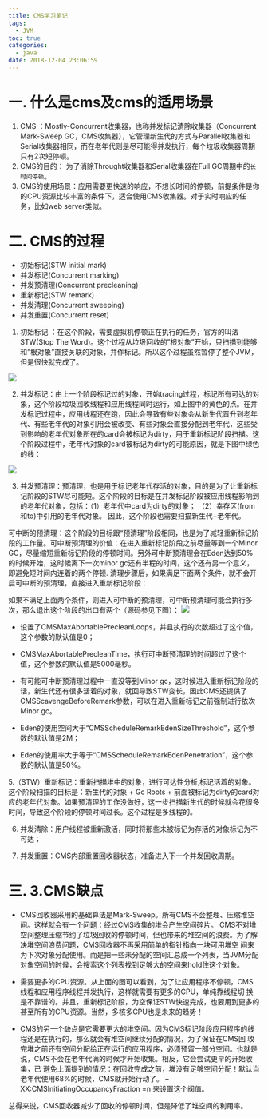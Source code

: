 ```yaml
---
title: CMS学习笔记
tags:
  - JVM
toc: true
categories:
  - java
date: 2018-12-04 23:06:59
---
```


# 一. 什么是cms及cms的适用场景
1. CMS ：Mostly-Concurrent收集器，也称并发标记清除收集器（Concurrent Mark-Sweep GC，CMS收集器），它管理新生代的方式与Parallel收集器和Serial收集器相同，而在老年代则是尽可能得并发执行，每个垃圾收集器周期只有2次短停顿。
2. CMS的目的： 为了消除Throught收集器和Serial收集器在Full GC周期中的`长时间停顿`。
3. CMS的使用场景：应用需要更快速的响应，不想长时间的停顿，前提条件是你的CPU资源比较丰富的条件下，适合使用CMS收集器。对于实时响应的任务，比如web server类似。
<!-- more -->
# 二. CMS的过程
- 初始标记(STW initial mark) 
- 并发标记(Concurrent marking) 
- 并发预清理(Concurrent precleaning) 
- 重新标记(STW remark) 
- 并发清理(Concurrent sweeping) 
- 并发重置(Concurrent reset)  

1. 初始标记 ：在这个阶段，需要虚拟机停顿正在执行的任务，官方的叫法STW(Stop The Word)。这个过程从垃圾回收的”根对象”开始，只扫描到能够和”根对象”直接关联的对象，并作标记。所以这个过程虽然暂停了整个JVM，但是很快就完成了。 
<img src="/image/cms/stw.png" />

2. 并发标记：由上一个阶段标记过的对象，开始tracing过程，标记所有可达的对象，这个阶段垃圾回收线程和应用线程同时运行，如上图中的黄色的点。在并发标记过程中，应用线程还在跑，因此会导致有些对象会从新生代晋升到老年代、有些老年代的对象引用会被改变、有些对象会直接分配到老年代，这些受到影响的老年代对象所在的card会被标记为dirty，用于重新标记阶段扫描。这个阶段过程中，老年代对象的card被标记为dirty的可能原因，就是下图中绿色的线：
<img src="/image/cms/Concurrent-marking.png" />

3. 并发预清理：预清理，也是用于标记老年代存活的对象，目的是为了让重新标记阶段的STW尽可能短。这个阶段的目标是在并发标记阶段被应用线程影响到的老年代对象，包括：（1）老年代中card为dirty的对象；
（2）幸存区(from和to)中引用的老年代对象。
因此，这个阶段也需要扫描新生代+老年代。

可中断的预清理：这个阶段的目标跟“预清理”阶段相同，也是为了减轻重新标记阶段的工作量。可中断预清理的价值：在进入重新标记阶段之前尽量等到一个Minor GC，尽量缩短重新标记阶段的停顿时间。另外可中断预清理会在Eden达到50%的时候开始，这时候离下一次minor gc还有半程的时间，这个还有另一个意义，即避免短时间内连着的两个停顿.
清理步骤后，如果满足下面两个条件，就不会开启可中断的预清理，直接进入重新标记阶段：

如果不满足上面两个条件，则进入可中断的预清理，可中断预清理可能会执行多次，那么退出这个阶段的出口有两个（源码参见下图）：
<img src="/image/cms/cms-code.webp" />
- 设置了CMSMaxAbortablePrecleanLoops，并且执行的次数超过了这个值，这个参数的默认值是0；
- CMSMaxAbortablePrecleanTime，执行可中断预清理的时间超过了这个值，这个参数的默认值是5000毫秒。

- 有可能可中断预清理过程中一直没等到Minor gc，这时候进入重新标记阶段的话，新生代还有很多活着的对象，就回导致STW变长，因此CMS还提供了CMSScavengeBeforeRemark参数，可以在进入重新标记之前强制进行依次Minor gc。
- Eden的使用空间大于“CMSScheduleRemarkEdenSizeThreshold”，这个参数的默认值是2M； 
- Eden的使用率大于等于“CMSScheduleRemarkEdenPenetration”，这个参数的默认值是50%。

5.（STW）重新标记：重新扫描堆中的对象，进行可达性分析,标记活着的对象。这个阶段扫描的目标是：新生代的对象 + Gc Roots + 前面被标记为dirty的card对应的老年代对象。如果预清理的工作没做好，这一步扫描新生代的时候就会花很多时间，导致这个阶段的停顿时间过长。这个过程是多线程的。

6. 并发清除：用户线程被重新激活，同时将那些未被标记为存活的对象标记为不可达；

7. 并发重置：CMS内部重置回收器状态，准备进入下一个并发回收周期。

# 三. 3.CMS缺点

+ CMS回收器采用的基础算法是Mark-Sweep。所有CMS不会整理、压缩堆空间。这样就会有一个问题：经过CMS收集的堆会产生空间碎片。 CMS不对堆空间整理压缩节约了垃圾回收的停顿时间，但也带来的堆空间的浪费。为了解决堆空间浪费问题，CMS回收器不再采用简单的指针指向一块可用堆空 间来为下次对象分配使用。而是把一些未分配的空间汇总成一个列表，当JVM分配对象空间的时候，会搜索这个列表找到足够大的空间来hold住这个对象。  

+ 需要更多的CPU资源。从上面的图可以看到，为了让应用程序不停顿，CMS线程和应用程序线程并发执行，这样就需要有更多的CPU，单纯靠线程切 换是不靠谱的。并且，重新标记阶段，为空保证STW快速完成，也要用到更多的甚至所有的CPU资源。当然，多核多CPU也是未来的趋势！  

+ CMS的另一个缺点是它需要更大的堆空间。因为CMS标记阶段应用程序的线程还是在执行的，那么就会有堆空间继续分配的情况，为了保证在CMS回 收完堆之前还有空间分配给正在运行的应用程序，必须预留一部分空间。也就是说，CMS不会在老年代满的时候才开始收集。相反，它会尝试更早的开始收集，已 避免上面提到的情况：在回收完成之前，堆没有足够空间分配！默认当老年代使用68%的时候，CMS就开始行动了。 – XX:CMSInitiatingOccupancyFraction =n 来设置这个阀值。

总得来说，CMS回收器减少了回收的停顿时间，但是降低了堆空间的利用率。